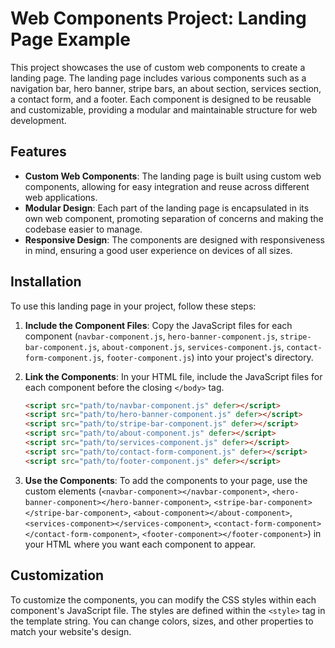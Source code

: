 # Web Components Project: Landing Page Example

This project showcases the use of custom web components to create a landing page. The landing page includes various components such as a navigation bar, hero banner, stripe bars, an about section, services section, a contact form, and a footer. Each component is designed to be reusable and customizable, providing a modular and maintainable structure for web development.

## Features

- **Custom Web Components**: The landing page is built using custom web components, allowing for easy integration and reuse across different web applications.
- **Modular Design**: Each part of the landing page is encapsulated in its own web component, promoting separation of concerns and making the codebase easier to manage.
- **Responsive Design**: The components are designed with responsiveness in mind, ensuring a good user experience on devices of all sizes.

## Installation

To use this landing page in your project, follow these steps:

1. **Include the Component Files**: Copy the JavaScript files for each component (`navbar-component.js`, `hero-banner-component.js`, `stripe-bar-component.js`, `about-component.js`, `services-component.js`, `contact-form-component.js`, `footer-component.js`) into your project's directory.

2. **Link the Components**: In your HTML file, include the JavaScript files for each component before the closing `</body>` tag.

   ```html
   <script src="path/to/navbar-component.js" defer></script>
   <script src="path/to/hero-banner-component.js" defer></script>
   <script src="path/to/stripe-bar-component.js" defer></script>
   <script src="path/to/about-component.js" defer></script>
   <script src="path/to/services-component.js" defer></script>
   <script src="path/to/contact-form-component.js" defer></script>
   <script src="path/to/footer-component.js" defer></script>
   ```

3. **Use the Components**: To add the components to your page, use the custom elements (`<navbar-component></navbar-component>`, `<hero-banner-component></hero-banner-component>`, `<stripe-bar-component></stripe-bar-component>`, `<about-component></about-component>`, `<services-component></services-component>`, `<contact-form-component></contact-form-component>`, `<footer-component></footer-component>`) in your HTML where you want each component to appear.

## Customization

To customize the components, you can modify the CSS styles within each component's JavaScript file. The styles are defined within the `<style>` tag in the template string. You can change colors, sizes, and other properties to match your website's design.

